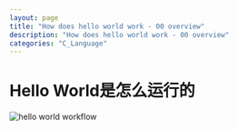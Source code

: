 ```yaml
---
layout: page
title: "How does hello world work - 00 overview"
description: "How does hello world work - 00 overview"
categories: "C_Language" 
---
```


# Hello World是怎么运行的

![hello world workflow]({{site.url}}/resource/c_language/helloworld_workflow.png)

